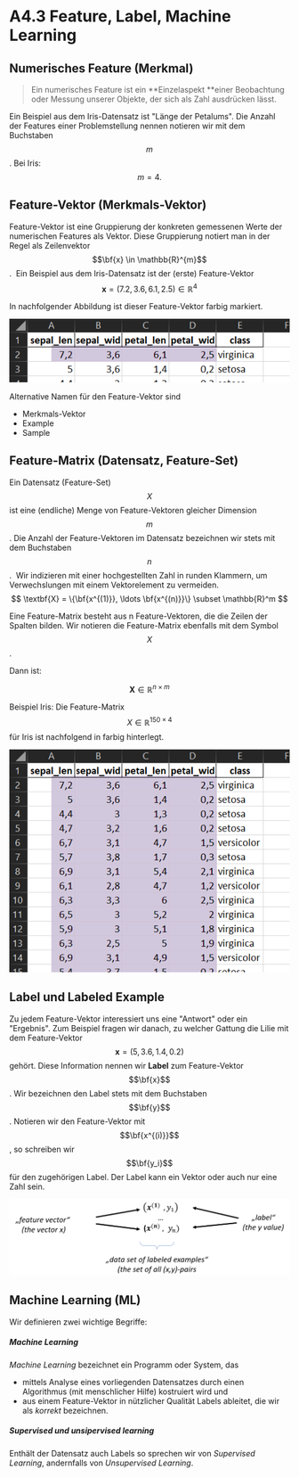 # A4.3 Feature, Label, Machine Learning



## Numerisches Feature (Merkmal)

> Ein numerisches Feature ist ein **Einzelaspekt **einer Beobachtung oder Messung unserer Objekte, der sich als Zahl ausdrücken lässt.

Ein Beispiel aus dem Iris-Datensatz ist  "Länge der Petalums".  Die Anzahl der Features einer Problemstellung nennen notieren wir mit dem Buchstaben $$m$$. Bei Iris: $$m = 4.$$&#x20;



## Feature-Vektor (Merkmals-Vektor)

Feature-Vektor ist eine Gruppierung der konkreten gemessenen Werte der numerischen Features als Vektor. Diese Gruppierung notiert man in der Regel als Zeilenvektor $$\bf{x} \in \mathbb{R}^{m}$$.&#x20; Ein Beispiel aus dem Iris-Datensatz ist der (erste) Feature-Vektor
$$
\textbf{x}= (7.2, 3.6, 6.1, 2.5 ) \in \mathbb{R}^4
$$

In nachfolgender Abbildung ist dieser Feature-Vektor farbig markiert.

![Feature Vektor](a4.3-feature-matrix.assets/image-20211209145849210.png)



Alternative Namen für den Feature-Vektor sind 

- Merkmals-Vektor
- Example
- Sample





## Feature-Matrix (Datensatz, Feature-Set)

Ein Datensatz (Feature-Set) $$X$$ ist eine (endliche) Menge von Feature-Vektoren gleicher Dimension $$m$$. Die Anzahl der Feature-Vektoren im Datensatz bezeichnen wir stets mit dem Buchstaben  $$n$$.&#x20; Wir indizieren mit einer hochgestellten Zahl in runden Klammern, um Verwechslungen mit einem Vektorelement zu vermeiden.
$$
\textbf{X} = \{\bf{x^{(1)}}, \ldots \bf{x^{(n)}}\} \subset \mathbb{R}^m
$$

Eine Feature-Matrix besteht aus n Feature-Vektoren, die die Zeilen der Spalten bilden. Wir notieren die Feature-Matrix ebenfalls mit dem Symbol $$X$$. 

Dann ist:

$$
\textbf{X} \in \mathbb{R}^{n \times m}
$$

Beispiel Iris:  Die Feature-Matrix $$X \in \mathbb{R}^{150 \times 4}$$  für Iris ist nachfolgend in farbig hinterlegt.&#x20;



![Visualisierung der Feature-Matrix](a4.3-feature-matrix.assets/image-20211209141855607.png)



## Label und Labeled Example

Zu jedem Feature-Vektor interessiert uns eine "Antwort"  oder ein "Ergebnis". Zum Beispiel fragen wir danach, zu welcher Gattung die Lilie mit dem Feature-Vektor $$\textbf{x}= (5, 3.6, 1.4, 0.2 )$$ gehört. Diese Information nennen wir **Label** zum Feature-Vektor $$\bf{x}$$. Wir bezeichnen den Label stets mit dem Buchstaben $$\bf{y}$$. Notieren wir den Feature-Vektor mit  $$\bf{x^{(i)}}$$, so schreiben wir $$\bf{y_i}$$ für den zugehörigen Label.  Der Label kann ein Vektor oder auch nur eine Zahl sein.  



![Feature-Vektor, Label und Dataset](a4.3-feature-matrix.assets/image-20211209150145119.png)





## Machine Learning (ML)

Wir definieren zwei wichtige Begriffe:

##### Machine Learning

*Machine Learning* bezeichnet ein Programm oder System, das 

- mittels Analyse eines vorliegenden Datensatzes durch einen Algorithmus (mit menschlicher Hilfe) kostruiert wird und 
- aus einem Feature-Vektor in nützlicher Qualität Labels ableitet, die wir als *korrekt* bezeichnen.



##### Supervised und unsipervised learning

Enthält der Datensatz auch Labels so sprechen wir von *Supervised Learning*, andernfalls von *Unsupervised Learning*. 







